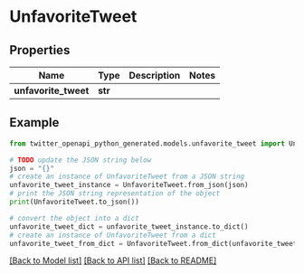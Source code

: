 # UnfavoriteTweet


## Properties

Name | Type | Description | Notes
------------ | ------------- | ------------- | -------------
**unfavorite_tweet** | **str** |  | 

## Example

```python
from twitter_openapi_python_generated.models.unfavorite_tweet import UnfavoriteTweet

# TODO update the JSON string below
json = "{}"
# create an instance of UnfavoriteTweet from a JSON string
unfavorite_tweet_instance = UnfavoriteTweet.from_json(json)
# print the JSON string representation of the object
print(UnfavoriteTweet.to_json())

# convert the object into a dict
unfavorite_tweet_dict = unfavorite_tweet_instance.to_dict()
# create an instance of UnfavoriteTweet from a dict
unfavorite_tweet_from_dict = UnfavoriteTweet.from_dict(unfavorite_tweet_dict)
```
[[Back to Model list]](../README.md#documentation-for-models) [[Back to API list]](../README.md#documentation-for-api-endpoints) [[Back to README]](../README.md)


